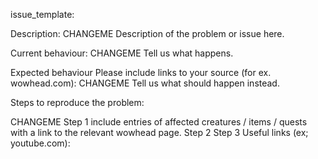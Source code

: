 
issue_template:

Description: CHANGEME Description of the problem or issue here.

Current behaviour: CHANGEME Tell us what happens.

Expected behaviour Please include links to your source (for ex. wowhead.com): CHANGEME Tell us what should happen instead.

Steps to reproduce the problem:

CHANGEME Step 1 include entries of affected creatures / items / quests with a link to the relevant wowhead page.
Step 2
Step 3
Useful links (ex; youtube.com):
